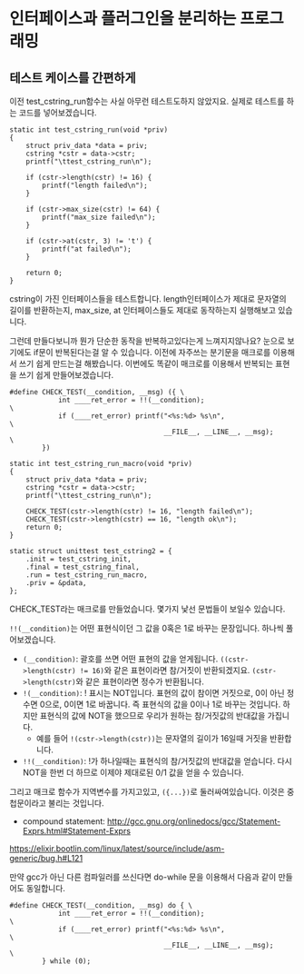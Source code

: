 # 인터페이스과 플러그인을 분리하는 프로그래밍

## 테스트 케이스를 간편하게

이전 test_cstring_run함수는 사실 아무런 테스트도하지 않았지요.
실제로 테스트를 하는 코드를 넣어보겠습니다.

```
static int test_cstring_run(void *priv)
{
	struct priv_data *data = priv;
	cstring *cstr = data->cstr;
	printf("\ttest_cstring_run\n");

	if (cstr->length(cstr) != 16) {
		printf("length failed\n");
	}

	if (cstr->max_size(cstr) != 64) {
		printf("max_size failed\n");
	}

	if (cstr->at(cstr, 3) != 't') {
		printf("at failed\n");
	}

	return 0;
}
```

cstring이 가진 인터페이스들을 테스트합니다.
length인터페이스가 제대로 문자열의 길이를 반환하는지, max_size, at 인터페이스들도 제대로 동작하는지 실행해보고 있습니다.

그런데 만들다보니까 뭔가 단순한 동작을 반복하고있다는게 느껴지지않나요?
눈으로 보기에도 if문이 반복된다는걸 알 수 있습니다.
이전에 자주쓰는 분기문을 매크로를 이용해서 쓰기 쉽게 만드는걸 해봤습니다.
이번에도 똑같이 매크로를 이용해서 반복되는 표현을 쓰기 쉽게 만들어보겠습니다.

```
#define CHECK_TEST(__condition, __msg) ({ \
			int ____ret_error = !!(__condition);						\
			if (____ret_error) printf("<%s:%d> %s\n",					\
									  __FILE__, __LINE__, __msg);		\
		})
	
static int test_cstring_run_macro(void *priv)
{
	struct priv_data *data = priv;
	cstring *cstr = data->cstr;
	printf("\ttest_cstring_run\n");

	CHECK_TEST(cstr->length(cstr) != 16, "length failed\n");
	CHECK_TEST(cstr->length(cstr) == 16, "length ok\n");
	return 0;
}

static struct unittest test_cstring2 = {
	.init = test_cstring_init,
	.final = test_cstring_final,
	.run = test_cstring_run_macro,
	.priv = &pdata,
};
```

CHECK_TEST라는 매크로를 만들었습니다. 몇가지 낯선 문법들이 보일수 있습니다.

``!!(__condition)``는 어떤 표현식이던 그 값을 0혹은 1로 바꾸는 문장입니다. 하나씩 풀어보겠습니다.
* ``(__condition)``: 괄호를 쓰면 어떤 표현의 값을 얻게됩니다. ``((cstr->length(cstr) != 16)``와 같은 표현이라면 참/거짓이 반환되겠지요. ``(cstr->length(cstr)``와 같은 표현이라면 정수가 반환됩니다.
* ``!(__condition)``: ! 표시는 NOT입니다. 표현의 값이 참이면 거짓으로, 0이 아닌 정수면 0으로, 0이면 1로 바꿉니다. 즉 표현식의 값을 0이나 1로 바꾸는 것입니다. 하지만 표현식의 값에 NOT을 했으므로 우리가 원하는 참/거짓값의 반대값을 가집니다.
  * 예를 들어 ``!(cstr->length(cstr))``는 문자열의 길이가 16일때 거짓을 반환합니다.
* ``!!(__condition)``: !가 하나일때는 표현식의 참/거짓값의 반대값을 얻습니다. 다시 NOT을 한번 더 하므로 이제야 제대로된 0/1 값을 얻을 수 있습니다.

그리고 매크로 함수가 지역변수를 가지고있고, ``({...})``로 둘러싸여있습니다. 이것은 중첩문이라고 불리는 것입니다.
* compound statement: http://gcc.gnu.org/onlinedocs/gcc/Statement-Exprs.html#Statement-Exprs


https://elixir.bootlin.com/linux/latest/source/include/asm-generic/bug.h#L121

만약 gcc가 아닌 다른 컴파일러를 쓰신다면 do-while 문을 이용해서 다음과 같이 만들어도 동일합니다.
```
#define CHECK_TEST(__condition, __msg) do { \
			int ____ret_error = !!(__condition);						\
			if (____ret_error) printf("<%s:%d> %s\n",					\
									  __FILE__, __LINE__, __msg);		\
		} while (0);
```
